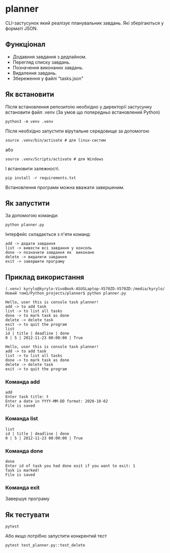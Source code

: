# planner
CLI-застусунок який реалізує планувальник завдань. Які зберігаються у форматі JSON.

## Функціонал
* Додавння завдання з дедлайном.
* Перегляд списку завдань.
* Позначення виконаних завдань.
* Видалення завдань.
* Збереження у файлі "tasks.json"

## Як встановити
Після встановлення репозитоію необхідно у директорії застусунку встановити файл .venv (За умов що попередньо встановлений Python)
```
python3 -m venv .venv
```
Після необхідно запустити вірутальне середовище за допомогою
```
source .venv/bin/activate # для linux-систем
```
або
```
source .venv/Scripts/activate # для Windows  
```
І встановити залежності.
```
pip install -r requirements.txt
```
Встановлення програми можна вважати завершеним.

## Як запустити

За допомогою команди:
```
python planner.py
```
Інтерфейс складається з п'яти команд:
```
add -> додати завдання
list -> вивести всі завдання у консоль
done -> позначити завдання як  виконане
delete -> видалити завдання
exit -> завершити програму
```

## Приклад використання
```
(.venv) kyrylo@kyrylo-VivoBook-ASUSLaptop-X570ZD-X570ZD:/media/kyrylo/Новий том1/Python_projects/planner$ python planner.py

Hello, user this is console task planner!  
add -> to add task
list -> to list all tasks
done -> to mark task as done
delete -> delete task
exit -> to quit the program
list
id | title | deadline | done
0 | 5 | 2012-11-23 00:00:00 | True

Hello, user this is console task planner!  
add -> to add task
list -> to list all tasks
done -> to mark task as done
delete -> delete task
exit -> to quit the program
```

###  Команда add
```
add
Enter task title: t
Enter a date in YYYY-MM-DD format: 2020-10-02
File is saved
```

###  Команда list
```
list
id | title | deadline | done
0 | 5 | 2012-11-23 00:00:00 | True
```

###  Команда done
```
done
Enter id of task you had done exit if you want to exit: 1
Task is marked!
File is saved
```

### Команда exit
Завершує програму

## Як тестувати

 ```
 pytest
 ```
 Або якщо потрібно запустити конкрентий тест
 ```
 pytest test_planner.py::test_delete
 ```